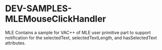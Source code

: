 DEV-SAMPLES-MLEMouseClickHandler
================================

MLE Contains a sample for VAC++ of MLE user primitive part to support notification for the selectedText, selectedTextLength, and hasSelectedText attributes. 
